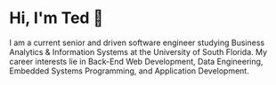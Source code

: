 # Hi, I'm Ted 👋

I am a current senior and driven software engineer studying Business Analytics & Information Systems at the University of South Florida. My career interests lie in Back-End Web Development, Data Engineering, Embedded Systems Programming, and Application Development.
